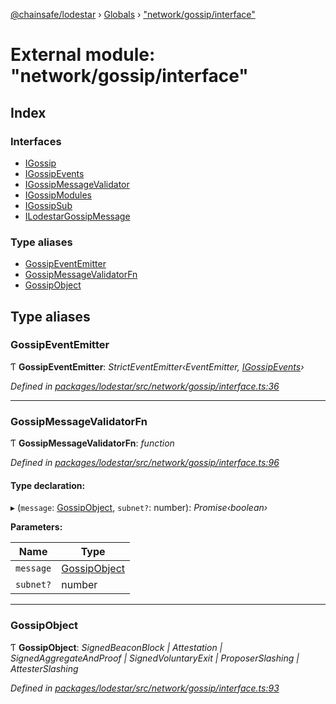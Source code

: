 [@chainsafe/lodestar](../README.md) › [Globals](../globals.md) › ["network/gossip/interface"](_network_gossip_interface_.md)

# External module: "network/gossip/interface"

## Index

### Interfaces

* [IGossip](../interfaces/_network_gossip_interface_.igossip.md)
* [IGossipEvents](../interfaces/_network_gossip_interface_.igossipevents.md)
* [IGossipMessageValidator](../interfaces/_network_gossip_interface_.igossipmessagevalidator.md)
* [IGossipModules](../interfaces/_network_gossip_interface_.igossipmodules.md)
* [IGossipSub](../interfaces/_network_gossip_interface_.igossipsub.md)
* [ILodestarGossipMessage](../interfaces/_network_gossip_interface_.ilodestargossipmessage.md)

### Type aliases

* [GossipEventEmitter](_network_gossip_interface_.md#gossipeventemitter)
* [GossipMessageValidatorFn](_network_gossip_interface_.md#gossipmessagevalidatorfn)
* [GossipObject](_network_gossip_interface_.md#gossipobject)

## Type aliases

###  GossipEventEmitter

Ƭ **GossipEventEmitter**: *StrictEventEmitter‹EventEmitter, [IGossipEvents](../interfaces/_network_gossip_interface_.igossipevents.md)›*

*Defined in [packages/lodestar/src/network/gossip/interface.ts:36](https://github.com/ChainSafe/lodestar/blob/176e51ae9/packages/lodestar/src/network/gossip/interface.ts#L36)*

___

###  GossipMessageValidatorFn

Ƭ **GossipMessageValidatorFn**: *function*

*Defined in [packages/lodestar/src/network/gossip/interface.ts:96](https://github.com/ChainSafe/lodestar/blob/176e51ae9/packages/lodestar/src/network/gossip/interface.ts#L96)*

#### Type declaration:

▸ (`message`: [GossipObject](_network_gossip_interface_.md#gossipobject), `subnet?`: number): *Promise‹boolean›*

**Parameters:**

Name | Type |
------ | ------ |
`message` | [GossipObject](_network_gossip_interface_.md#gossipobject) |
`subnet?` | number |

___

###  GossipObject

Ƭ **GossipObject**: *SignedBeaconBlock | Attestation | SignedAggregateAndProof | SignedVoluntaryExit | ProposerSlashing | AttesterSlashing*

*Defined in [packages/lodestar/src/network/gossip/interface.ts:93](https://github.com/ChainSafe/lodestar/blob/176e51ae9/packages/lodestar/src/network/gossip/interface.ts#L93)*
